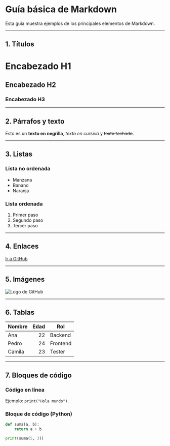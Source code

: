 # Guía básica de Markdown

Esta guía muestra ejemplos de los principales elementos de Markdown.

---

## 1. Títulos
# Encabezado H1
## Encabezado H2
### Encabezado H3

---

## 2. Párrafos y texto
Esto es un **texto en negrilla**, *texto en cursiva* y ~~texto tachado~~.

---

## 3. Listas

### Lista no ordenada
- Manzana
- Banano
- Naranja

### Lista ordenada
1. Primer paso
2. Segundo paso
3. Tercer paso

---

## 4. Enlaces
[Ir a GitHub](https://github.com)

---

## 5. Imágenes
![Logo de GitHub](https://github.githubassets.com/images/modules/logos_page/GitHub-Mark.png)

---

## 6. Tablas
| Nombre   | Edad | Rol     |
|----------|-----:|---------|
| Ana      |  22  | Backend |
| Pedro    |  24  | Frontend|
| Camila   |  23  | Tester  |

---

## 7. Bloques de código

### Código en línea
Ejemplo: `print("Hola mundo")`.

### Bloque de código (Python)
```python
def suma(a, b):
    return a + b

print(suma(5, 3))
